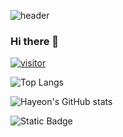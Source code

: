 ![header](https://capsule-render.vercel.app/api?type=waving&color=timeGradient&height=250&section=header&text=Hayeon's&nbsp;Github&fontSize=60)
### Hi there 👋
[![visitor](https://hits.seeyoufarm.com/api/count/incr/badge.svg?url=https%3A%2F%2Fgithub.com%2FHAYEONryu%2Fhit-counter&count_bg=%23E76798&title_bg=%23555555&icon=&icon_color=%23E7E7E7&title=hits&edge_flat=false)](https://hits.seeyoufarm.com)

![Top Langs](https://github-readme-stats.vercel.app/api/top-langs/?username=HAYEONryu&layout=compact)

![Hayeon's GitHub stats](https://github-readme-stats.vercel.app/api?username=HAYEONryu&show_icons=true&hide_rank=true&custom_title=Hayeon's&nbsp;GitHub&nbsp;Stats&count_private=true)

![Static Badge](https://img.shields.io/badge/Notion?logo=notion&color=black)



<!--
**HAYEONryu/hayeonryu** is a ✨ _special_ ✨ repository because its `README.md` (this file) appears on your GitHub profile.
<script src="https://gist.github.com/HAYEONryu/209e555c7752736de06260bfe27aa338.js"></script>

Here are some ideas to get you started:

- 🔭 I’m currently working on ...
- 🌱 I’m currently learning ...
- 👯 I’m looking to collaborate on ...
- 🤔 I’m looking for help with ...
- 💬 Ask me about ...
- 📫 How to reach me: ...
- 😄 Pronouns: ...
- ⚡ Fun fact: ...
-->

